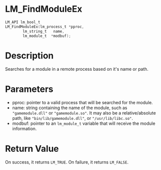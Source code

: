 # LM_FindModuleEx

```c
LM_API lm_bool_t
LM_FindModuleEx(lm_process_t *pproc,
        lm_string_t   name,
        lm_module_t  *modbuf);
```

# Description

Searches for a module in a remote process based on it's name or path.

# Parameters

- pproc: pointer to a valid process that will be searched for the module.
- name: string containing the name of the module, such as `"gamemodule.dll"` or `"gamemodule.so"`. It may also be a relative/absolute path, like `"bin/lib/gamemodule.dll"`, or `"/usr/lib/libc.so"`.
- modbuf: pointer to an `lm_module_t` variable that will receive the module information.

# Return Value

On success, it returns `LM_TRUE`. On failure, it returns `LM_FALSE`.


